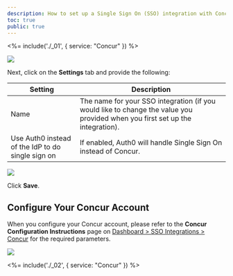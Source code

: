 ```yaml
---
description: How to set up a Single Sign On (SSO) integration with Concur and Auth0.
toc: true
public: true
---
```


<%= include('./_01', {
  service: "Concur"
}) %>

![](/media/articles/sso/integrations/concur/instructions.png)

Next, click on the **Settings** tab and provide the following:

Setting | Description
--------|------------
Name | The name for your SSO integration (if you would like to change the value you provided when you first set up the integration).
Use Auth0 instead of the IdP to do single sign on | If enabled, Auth0 will handle Single Sign On instead of Concur.

![](/media/articles/sso/integrations/concur/settings.png)

Click **Save**.

## Configure Your Concur Account

When you configure your Concur account, please refer to the **Concur Configuration Instructions** page on [Dashboard > SSO Integrations > Concur](${manage_url}/#/externalapps/) for the required parameters.

![](/media/articles/sso/integrations/concur/instructions.png)

<%= include('./_02', {
  service: "Concur"
}) %>

